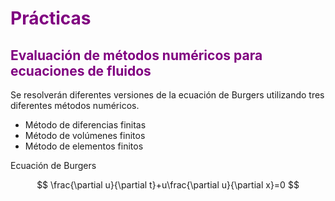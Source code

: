 <h1 style="color: purple;">Prácticas</h1>

<h2 style="color: purple;">Evaluación de métodos numéricos para ecuaciones de fluidos</h2>

<p>Se resolverán diferentes versiones de la ecuación de Burgers utilizando tres diferentes métodos numéricos.</p>

<ul>
  <li>Método de diferencias finitas</li>
  <li>Método de volúmenes finitos</li>
  <li>Método de elementos finitos</li>
</ul>

<p>Ecuación de Burgers</p>

$$
\frac{\partial u}{\partial t}+u\frac{\partial u}{\partial x}=0
$$
